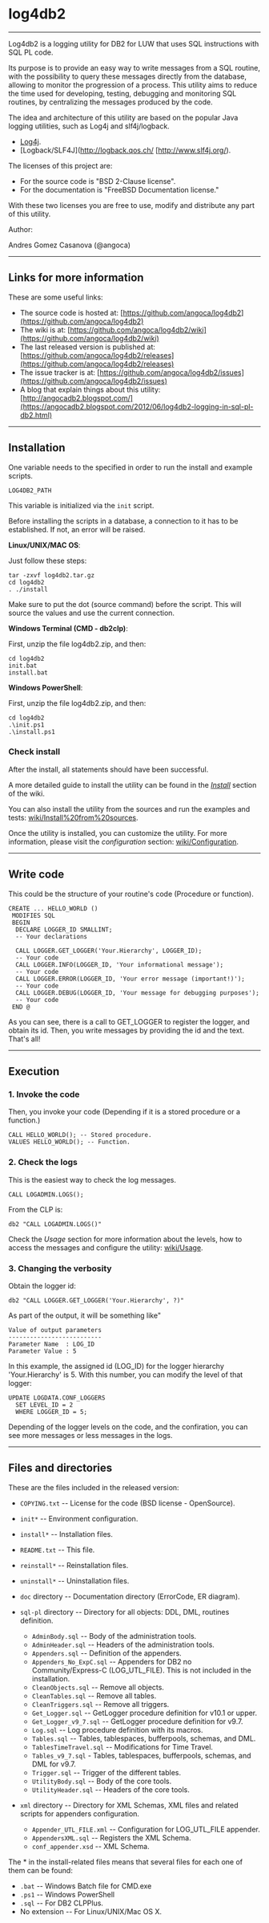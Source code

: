 # log4db2 #
-----------

Log4db2 is a logging utility for DB2 for LUW that uses SQL instructions with SQL
PL code.

Its purpose is to provide an easy way to write messages from a SQL routine, with
the possibility to query these messages directly from the database, allowing to monitor the progression of a process.
This utility aims to reduce the time used for developing, testing, debugging and 
monitoring SQL routines, by centralizing the messages produced by the code.

The idea and architecture of this utility are based on the popular Java logging
utilities, such as Log4j and slf4j/logback.

 * [Log4j](http://logging.apache.org/log4j).
 * [Logback/SLF4J](http://logback.qos.ch/ [http://www.slf4j.org/).

The licenses of this project are:

  * For the source code is "BSD 2-Clause license".
  * For the documentation is "FreeBSD Documentation license."
 
With these two licenses you are free to use, modify and distribute any part of this
utility.

Author:

Andres Gomez Casanova (@angoca)


------------------
## Links for more information ##

These are some useful links:

 * The source code is hosted at:
    [https://github.com/angoca/log4db2](https://github.com/angoca/log4db2)
 * The wiki is at:
    [https://github.com/angoca/log4db2/wiki](https://github.com/angoca/log4db2/wiki)
 * The last released version is published at:
    [https://github.com/angoca/log4db2/releases](https://github.com/angoca/log4db2/releases)
 * The issue tracker is at:
    [https://github.com/angoca/log4db2/issues](https://github.com/angoca/log4db2/issues)
 * A blog that explain things about this utility:
    [http://angocadb2.blogspot.com/](https://angocadb2.blogspot.com/2012/06/log4db2-logging-in-sql-pl-db2.html)


------------------
## Installation ##

One variable needs to the specified in order to run the install and example
scripts.

    LOG4DB2_PATH

This variable is initialized via the `init` script.

Before installing the scripts in a database, a connection to it has to be
established. If not, an error will be raised.

**Linux/UNIX/MAC OS**:

Just follow these steps:

    tar -zxvf log4db2.tar.gz
    cd log4db2
    . ./install

Make sure to put the dot (source command) before the script. This will source the
values and use the current connection.

**Windows Terminal (CMD - db2clp)**:

First, unzip the file log4db2.zip, and then:

    cd log4db2
    init.bat
    install.bat

**Windows PowerShell**:

First, unzip the file log4db2.zip, and then:

    cd log4db2
    .\init.ps1
    .\install.ps1

### Check install ###

After the install, all statements should have been successful.

A more detailed guide to install the utility can be found in the [_Install_](https://github.com/angoca/log4db2/wiki/Install)
section of the wiki.

You can also install the utility from the sources and run the examples and
tests:
[wiki/Install%20from%20sources](https://github.com/angoca/log4db2/wiki/Install%20from%20sources).

Once the utility is installed, you can customize the utility. For more
information, please visit the _configuration_ section:
[wiki/Configuration](https://github.com/angoca/log4db2/wiki/Configuration).


-----------
## Write code ##

This could be the structure of your routine's code (Procedure or function).

    CREATE ... HELLO_WORLD ()
     MODIFIES SQL
     BEGIN
      DECLARE LOGGER_ID SMALLINT;
      -- Your declarations

      CALL LOGGER.GET_LOGGER('Your.Hierarchy', LOGGER_ID);
      -- Your code
      CALL LOGGER.INFO(LOGGER_ID, 'Your informational message');
      -- Your code
      CALL LOGGER.ERROR(LOGGER_ID, 'Your error message (important!)');
      -- Your code
      CALL LOGGER.DEBUG(LOGGER_ID, 'Your message for debugging purposes');
      -- Your code
     END @

As you can see, there is a call to GET_LOGGER to register the logger, and obtain its
id. Then, you write messages by providing the id and the text. That's all!

-----------
## Execution ##

### 1. Invoke the code ###

Then, you invoke your code (Depending if it is a stored procedure or a
function.)

    CALL HELLO_WORLD(); -- Stored procedure.
    VALUES HELLO_WORLD(); -- Function.

### 2. Check the logs ###

This is the easiest way to check the log messages.

    CALL LOGADMIN.LOGS();

From the CLP is:

    db2 "CALL LOGADMIN.LOGS()"

Check the _Usage_ section for more information about the levels, how to access
the messages and configure the utility: 
[wiki/Usage](https://github.com/angoca/log4db2/wiki/Usage).

### 3. Changing the verbosity ###

Obtain the logger id:

    db2 "CALL LOGGER.GET_LOGGER('Your.Hierarchy', ?)"
    
As part of the output, it will be something like"

    Value of output parameters
    --------------------------
    Parameter Name  : LOG_ID
    Parameter Value : 5
    
In this example, the assigned id (LOG_ID) for the logger hierarchy 'Your.Hierarchy' is 5.
With this number, you can modify the level of that logger:

    UPDATE LOGDATA.CONF_LOGGERS
      SET LEVEL_ID = 2
      WHERE LOGGER_ID = 5;

Depending of the logger levels on the code, and the confiration, you can see more messages
or less messages in the logs.

---------------------------
## Files and directories ##

These are the files included in the released version:

 * `COPYING.txt` -- License for the code (BSD license - OpenSource).
 * `init*` -- Environment configuration. 
 * `install*` -- Installation files.
 * `README.txt` -- This file.
 * `reinstall*` -- Reinstallation files.
 * `uninstall*` -- Uninstallation files.
 * `doc` directory -- Documentation directory (ErrorCode, ER diagram).
 * `sql-pl` directory -- Directory for all objects: DDL, DML, routines
     definition.
   * `AdminBody.sql` -- Body of the administration tools.
   * `AdminHeader.sql` -- Headers of the administration tools.
   * `Appenders.sql` -- Definition of the appenders.
   * `Appenders_No_ExpC.sql` -- Appenders for DB2 no Community/Express-C (LOG_UTL_FILE).
    This is not included in the installation.
   * `CleanObjects.sql` -- Remove all objects.
   * `CleanTables.sql` -- Remove all tables.
   * `CleanTriggers.sql` -- Remove all triggers.
   * `Get_Logger.sql` -- GetLogger procedure definition for v10.1 or upper.
   * `Get_Logger_v9_7.sql` -- GetLogger procedure definition for v9.7.
   * `Log.sql` -- Log procedure definition with its macros.
   * `Tables.sql` -- Tables, tablespaces, bufferpools, schemas, and DML.
   * `TablesTimeTravel.sql` -- Modifications for Time Travel.
   * `Tables_v9_7.sql` - Tables, tablespaces, bufferpools, schemas, and DML for
       v9.7.
   * `Trigger.sql` -- Trigger of the different tables.
   * `UtilityBody.sql` -- Body of the core tools.
   * `UtilityHeader.sql` -- Headers of the core tools.
      
 * `xml` directory -- Directory for XML Schemas, XML files and related scripts
     for appenders configuration.
   * `Appender_UTL_FILE.xml` -- Configuration for LOG_UTL_FILE appender.
   * `AppendersXML.sql` -- Registers the XML Schema.
   * `conf_appender.xsd` -- XML Schema.

The * in the install-related files means that several files for each one of
them can be found:

 * `.bat` -- Windows Batch file for CMD.exe
 * `.ps1` -- Windows PowerShell
 * `.sql` -- For DB2 CLPPlus.
 * No extension -- For Linux/UNIX/Mac OS X.

